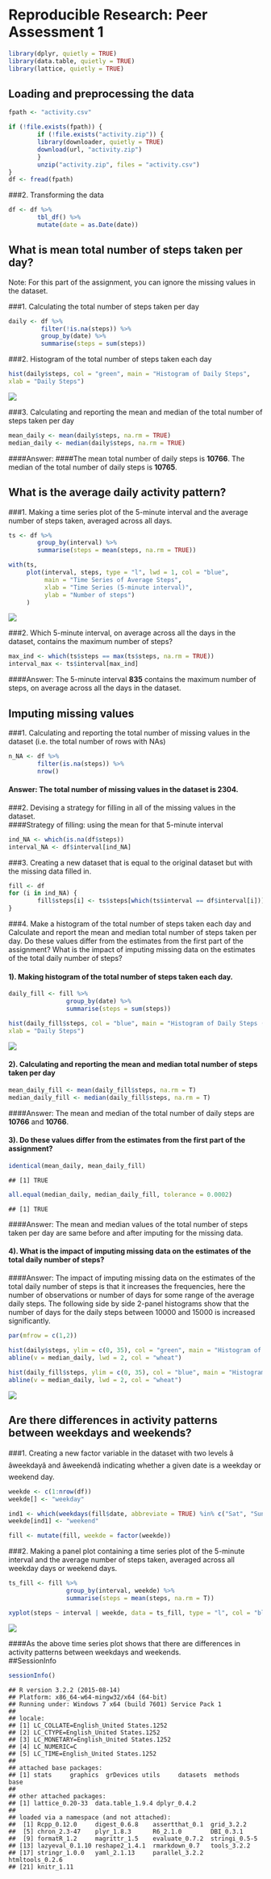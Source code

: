 # Reproducible Research: Peer Assessment 1



```r
library(dplyr, quietly = TRUE)
library(data.table, quietly = TRUE)
library(lattice, quietly = TRUE)
```

## Loading and preprocessing the data


```r
fpath <- "activity.csv"

if (!file.exists(fpath)) {
        if (!file.exists("activity.zip")) {
        library(downloader, quietly = TRUE)
        download(url, "activity.zip")
        }
        unzip("activity.zip", files = "activity.csv")
}
df <- fread(fpath)
```
  
  
###2. Transforming the data  


```r
df <- df %>%
        tbl_df() %>%
        mutate(date = as.Date(date))
```

## What is mean total number of steps taken per day?

Note: For this part of the assignment, you can ignore the missing values in the dataset.

###1. Calculating the total number of steps taken per day  


```r
daily <- df %>%
         filter(!is.na(steps)) %>%
         group_by(date) %>%
         summarise(steps = sum(steps))
```

###2. Histogram of the total number of steps taken each day  


```r
hist(daily$steps, col = "green", main = "Histogram of Daily Steps",
xlab = "Daily Steps")
```

![](PA1_template_files/figure-html/hist_daily-1.png) 

###3. Calculating and reporting the mean and median of the total number of steps taken per day  


```r
mean_daily <- mean(daily$steps, na.rm = TRUE)
median_daily <- median(daily$steps, na.rm = TRUE)
```
####Answer: 
####The mean total number of daily steps is **10766**. The median of the total number of daily steps is **10765**.  


## What is the average daily activity pattern?

###1. Making a time series plot of the 5-minute interval and the average number of steps taken, averaged across all days.  


```r
ts <- df %>% 
        group_by(interval) %>% 
        summarise(steps = mean(steps, na.rm = TRUE))
```


```r
with(ts, 
     plot(interval, steps, type = "l", lwd = 1, col = "blue", 
          main = "Time Series of Average Steps", 
          xlab = "Time Series (5-minute interval)", 
          ylab = "Number of steps")
     )
```

![](PA1_template_files/figure-html/ts_plot-1.png) 
    
###2. Which 5-minute interval, on average across all the days in the dataset, contains the maximum number of steps?  


```r
max_ind <- which(ts$steps == max(ts$steps, na.rm = TRUE))
interval_max <- ts$interval[max_ind]
```
  
####Answer: The 5-minute interval **835** contains the maximum number of steps, on average across all the days in the dataset.    
   

## Imputing missing values

###1. Calculating and reporting the total number of missing values in the dataset (i.e. the total number of rows with NAs)  


```r
n_NA <- df %>%
        filter(is.na(steps)) %>%
        nrow()
```

#### Answer: The total number of missing values in the dataset is **2304**.  
  
  
###2. Devising a strategy for filling in all of the missing values in the dataset.   
####Strategy of filling: using the mean for that 5-minute interval  


```r
ind_NA <- which(is.na(df$steps))
interval_NA <- df$interval[ind_NA]
```
   
###3. Creating a new dataset that is equal to the original dataset but with the missing data filled in.  


```r
fill <- df
for (i in ind_NA) {
        fill$steps[i] <- ts$steps[which(ts$interval == df$interval[i])]
}  
```
  
###4. Make a histogram of the total number of steps taken each day and Calculate and report the mean and median total number of steps taken per day. Do these values differ from the estimates from the first part of the assignment? What is the impact of imputing missing data on the estimates of the total daily number of steps?  

####    1). Making histogram of the total number of steps taken each day.  


```r
daily_fill <- fill %>%
                group_by(date) %>%
                summarise(steps = sum(steps))
```

```r
hist(daily_fill$steps, col = "blue", main = "Histogram of Daily Steps (imputed)",
xlab = "Daily Steps")
```

![](PA1_template_files/figure-html/hist_daily_fill-1.png) 

####    2). Calculating and reporting the mean and median total number of steps taken per day  


```r
mean_daily_fill <- mean(daily_fill$steps, na.rm = T)
median_daily_fill <- median(daily_fill$steps, na.rm = T)
```

####Answer: The mean and median of the total number of daily steps are 
**10766** and **10766**.  
  
####    3). Do these values differ from the estimates from the first part of the assignment? 

```r
identical(mean_daily, mean_daily_fill)
```

```
## [1] TRUE
```

```r
all.equal(median_daily, median_daily_fill, tolerance = 0.0002)
```

```
## [1] TRUE
```
  
####Answer: The mean and median values of the total number of steps taken per day are same before and after imputing for the missing data.  
  
####    4). What is the impact of imputing missing data on the estimates of the total daily number of steps?  
  
####Answer: The impact of imputing missing data on the estimates of the total daily number of steps is that it increases the frequencies, here the number of observations or number of days for some range of the average daily steps. The following side by side 2-panel histograms show that the number of days for the daily steps between 10000 and 15000 is increased significantly.  


```r
par(mfrow = c(1,2))
 
hist(daily$steps, ylim = c(0, 35), col = "green", main = "Histogram of Daily Steps", xlab = "Daily Steps")
abline(v = median_daily, lwd = 2, col = "wheat")

hist(daily_fill$steps, ylim = c(0, 35), col = "blue", main = "Histogram of Daily Steps (filled-in)", xlab = "Daily Steps")
abline(v = median_daily, lwd = 2, col = "wheat")
```

![](PA1_template_files/figure-html/hist_compare-1.png) 
   

## Are there differences in activity patterns between weekdays and weekends?
###1. Creating a new factor variable in the dataset with two levels â âweekdayâ and âweekendâ indicating whether a given date is a weekday or weekend day.  


```r
weekde <- c(1:nrow(df))
weekde[] <- "weekday"

ind1 <- which(weekdays(fill$date, abbreviate = TRUE) %in% c("Sat", "Sun"))
weekde[ind1] <- "weekend"

fill <- mutate(fill, weekde = factor(weekde))
```
   
###2. Making a panel plot containing a time series plot of the 5-minute interval and the average number of steps taken, averaged across all weekday days or weekend days.  


```r
ts_fill <- fill %>%
                group_by(interval, weekde) %>%
                summarise(steps = mean(steps, na.rm = T))
```

```r
xyplot(steps ~ interval | weekde, data = ts_fill, type = "l", col = "blue", layout = c(1, 2), main = "Time series of steps", xlab = "Time series (5-minute interval)")
```

![](PA1_template_files/figure-html/ts_wkdays-1.png) 

####As the above time series plot shows that there are differences in activity patterns between weekdays and weekends.  
##SessionInfo

```r
sessionInfo()
```

```
## R version 3.2.2 (2015-08-14)
## Platform: x86_64-w64-mingw32/x64 (64-bit)
## Running under: Windows 7 x64 (build 7601) Service Pack 1
## 
## locale:
## [1] LC_COLLATE=English_United States.1252 
## [2] LC_CTYPE=English_United States.1252   
## [3] LC_MONETARY=English_United States.1252
## [4] LC_NUMERIC=C                          
## [5] LC_TIME=English_United States.1252    
## 
## attached base packages:
## [1] stats     graphics  grDevices utils     datasets  methods   base     
## 
## other attached packages:
## [1] lattice_0.20-33  data.table_1.9.4 dplyr_0.4.2     
## 
## loaded via a namespace (and not attached):
##  [1] Rcpp_0.12.0     digest_0.6.8    assertthat_0.1  grid_3.2.2     
##  [5] chron_2.3-47    plyr_1.8.3      R6_2.1.0        DBI_0.3.1      
##  [9] formatR_1.2     magrittr_1.5    evaluate_0.7.2  stringi_0.5-5  
## [13] lazyeval_0.1.10 reshape2_1.4.1  rmarkdown_0.7   tools_3.2.2    
## [17] stringr_1.0.0   yaml_2.1.13     parallel_3.2.2  htmltools_0.2.6
## [21] knitr_1.11
```

